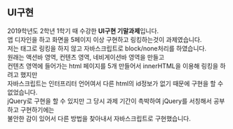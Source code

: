 ## UI구현
2019학년도 2학년 1학기 때 수강한 **UI구현 기말과제**입니다.<br>
앱 디자인을 하고 화면을 5페이지 이상 구현하고 링킹하는것이 과제였습니다.<br>
저는 <a>태그로 링킹을 하지 않고 자바스크립트로 block/none처리를 하였습니다.<br>
원래는 액션바 영역, 컨텐츠 영역, 네비게이션바 영역을 만들고<br>
컨텐츠 영역에 들어가는 html 페이지를 5개 만들어서 innerHTML을 이용해 링킹을 하려고 했지만<br>
자바스크립트는 인터프리터 언어여서 다른 html의 id정보가 없기 때문에 구현을 할 수 없었습니다.<br>
jQuery로 구현을 할 수 있지만 그 당시 과제 기간이 촉박하여 jQuery를 서칭해서 공부하고 구현하기에는<br>
불안한 감이 있어서 다른 방법을 찾아내서 자바스크립트로 구현했습니다.

